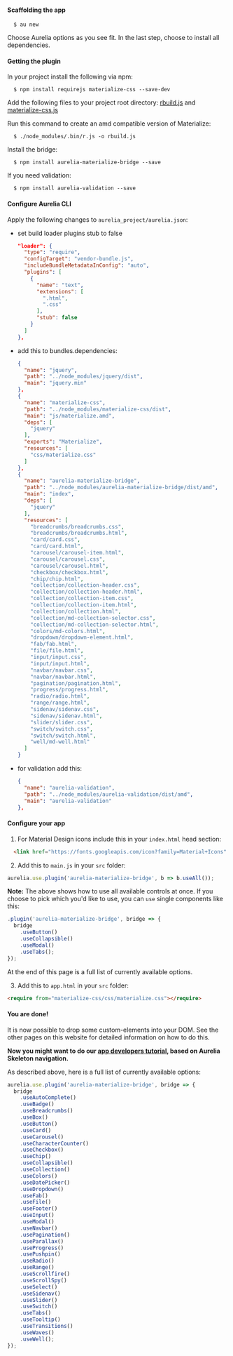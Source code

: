 #### Scaffolding the app

```
  $ au new
```

Choose Aurelia options as you see fit.
In the last step, choose to install all dependencies.

#### Getting the plugin

In your project install the following via npm:

```
  $ npm install requirejs materialize-css --save-dev
```

Add the following files to your project root directory:
<a target="_blank" href="https://github.com/aurelia-ui-toolkits/aurelia-materialize-bridge/blob/master/build/tools/rbuild.js">rbuild.js</a>
and <a target="_blank" href="https://github.com/aurelia-ui-toolkits/aurelia-materialize-bridge/blob/master/build/tools/materialize-css.js">materialize-css.js</a>

Run this command to create an amd compatible version of Materialize:

```
  $ ./node_modules/.bin/r.js -o rbuild.js
```

Install the bridge:

```
  $ npm install aurelia-materialize-bridge --save
```

If you need validation:

```
  $ npm install aurelia-validation --save
```

#### Configure Aurelia CLI

Apply the following changes to `aurelia_project/aurelia.json`:

* set build loader plugins stub to false

  ```json
  "loader": {
    "type": "require",
    "configTarget": "vendor-bundle.js",
    "includeBundleMetadataInConfig": "auto",
    "plugins": [
      {
        "name": "text",
        "extensions": [
          ".html",
          ".css"
        ],
        "stub": false
      }
    ]
  },
  ```

* add this to bundles.dependencies:

  ```json
  {
    "name": "jquery",
    "path": "../node_modules/jquery/dist",
    "main": "jquery.min"
  },
  {
    "name": "materialize-css",
    "path": "../node_modules/materialize-css/dist",
    "main": "js/materialize.amd",
    "deps": [
      "jquery"
    ],
    "exports": "Materialize",
    "resources": [
      "css/materialize.css"
    ]
  },
  {
    "name": "aurelia-materialize-bridge",
    "path": "../node_modules/aurelia-materialize-bridge/dist/amd",
    "main": "index",
    "deps": [
      "jquery"
    ],
    "resources": [
      "breadcrumbs/breadcrumbs.css",
      "breadcrumbs/breadcrumbs.html",
      "card/card.css",
      "card/card.html",
      "carousel/carousel-item.html",
      "carousel/carousel.css",
      "carousel/carousel.html",
      "checkbox/checkbox.html",
      "chip/chip.html",
      "collection/collection-header.css",
      "collection/collection-header.html",
      "collection/collection-item.css",
      "collection/collection-item.html",
      "collection/collection.html",
      "collection/md-collection-selector.css",
      "collection/md-collection-selector.html",
      "colors/md-colors.html",
      "dropdown/dropdown-element.html",
      "fab/fab.html",
      "file/file.html",
      "input/input.css",
      "input/input.html",
      "navbar/navbar.css",
      "navbar/navbar.html",
      "pagination/pagination.html",
      "progress/progress.html",
      "radio/radio.html",
      "range/range.html",
      "sidenav/sidenav.css",
      "sidenav/sidenav.html",
      "slider/slider.css",
      "switch/switch.css",
      "switch/switch.html",
      "well/md-well.html"
    ]
  }
  ```

* for validation add this:

  ```json
  {
    "name": "aurelia-validation",
    "path": "../node_modules/aurelia-validation/dist/amd",
    "main": "aurelia-validation"
  },
  ```

#### Configure your app

1. For Material Design icons include this in your `index.html` head section:
  ```html
    <link href="https://fonts.googleapis.com/icon?family=Material+Icons" rel="stylesheet">
  ```

2. Add this to  `main.js` in your `src` folder:

  ```javascript
  aurelia.use.plugin('aurelia-materialize-bridge', b => b.useAll());
  ```

  **Note:** The above shows how to use all available controls at once. If you choose to pick which you'd like to use, you can ```use``` single components like this:

  ```javascript
  .plugin('aurelia-materialize-bridge', bridge => {
    bridge
      .useButton()
      .useCollapsible()
      .useModal()
      .useTabs();
  });
  ```

  At the end of this page is a full list of currently available options.

3. Add this to `app.html` in your `src` folder:

  ```html
  <require from="materialize-css/css/materialize.css"></require>
  ```

#### You are done!
It is now possible to drop some custom-elements into your DOM. See the other pages on this website for detailed information on how to do this.

**Now you might want to do our <a href="https://aurelia-ui-toolkits.gitbooks.io/materialize-bridge-docs/content/app_developers_tutorial/introduction.html" target="_blank">app developers tutorial</a>, based on Aurelia Skeleton navigation.**
<br>

As described above, here is a full list of currently available options:

```javascript
aurelia.use.plugin('aurelia-materialize-bridge', bridge => {
  bridge
    .useAutoComplete()
    .useBadge()
    .useBreadcrumbs()
    .useBox()
    .useButton()
    .useCard()
    .useCarousel()
    .useCharacterCounter()
    .useCheckbox()
    .useChip()
    .useCollapsible()
    .useCollection()
    .useColors()
    .useDatePicker()
    .useDropdown()
    .useFab()
    .useFile()
    .useFooter()
    .useInput()
    .useModal()
    .useNavbar()
    .usePagination()
    .useParallax()
    .useProgress()
    .usePushpin()
    .useRadio()
    .useRange()
    .useScrollfire()
    .useScrollSpy()
    .useSelect()
    .useSidenav()
    .useSlider()
    .useSwitch()
    .useTabs()
    .useTooltip()
    .useTransitions()
    .useWaves()
    .useWell();
});
```
